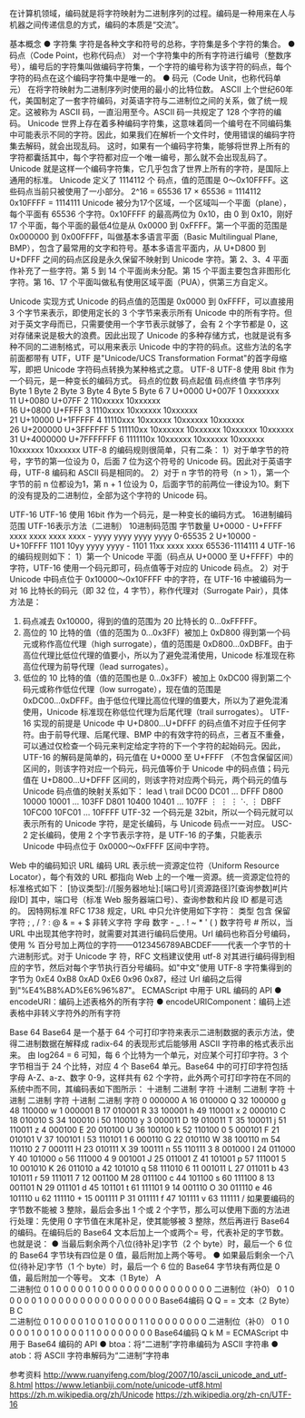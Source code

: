 在计算机领域，编码就是将字符映射为二进制序列的过程。编码是一种用来在人与机器之间传递信息的方式，编码的本质是“交流”。

基本概念
● 字符集
字符是各种文字和符号的总称，字符集是多个字符的集合。
● 码点（Code Point，也称代码点）
对一个字符集中的所有字符进行编号（整数序号），编号后的字符集叫做编码字符集，一个字符的编号称为该字符的码点，每个字符的码点在这个编码字符集中是唯一的。
● 码元（Code Unit，也称代码单元）
在将字符映射为二进制序列时使用的最小的比特位数。
ASCII
上个世纪60年代，美国制定了一套字符编码，对英语字符与二进制位之间的关系，做了统一规定。这被称为 ASCII 码，一直沿用至今。ASCII 码一共规定了 128 个字符的编码。
Unicode
世界上存在着多种编码字符集，这意味着同一个编号在不同编码集中可能表示不同的字符。因此，如果我们在解析一个文件时，使用错误的编码字符集去解码，就会出现乱码。
这时，如果有一个编码字符集，能够将世界上所有的字符都囊括其中，每个字符都对应一个唯一编号，那么就不会出现乱码了。
Unicode 就是这样一个编码字符集，它几乎包含了世界上所有的字符，是国际上通用的标准。
Unicode 定义了 1114112 个 码点，值的范围是 0～0x10FFFF。这些码点当前只被使用了一小部分。
2^16 = 65536 
17 × 65536 = 1114112 
0x10FFFF = 1114111 
Unicode 被分为17个区域，一个区域叫一个平面（plane），每个平面有 65536 个字符。0x10FFFF 的最高两位为 0x10，由 0 到 0x10，刚好 17 个平面，每个平面的最低4位是从 0x0000 到 0xFFFF。第一个平面的范围是0x000000 到 0x00FFFF，叫做基本多语言平面（Basic Multilingual Plane, BMP），包含了最常用的文字和符号。基本多语言平面内，从 U+D800 到 U+DFFF 之间的码点区段是永久保留不映射到 Unicode 字符。第 2、3、4 平面作补充了一些字符。第 5 到 14 个平面尚未分配。第 15 个平面主要包含非图形化字符。第 16、17 个平面叫做私有使用区域平面（PUA），供第三方自定义。

Unicode 实现方式
Unicode 的码点值的范围是 0x0000 到 0xFFFF，可以直接用 3 个字节来表示，即使用定长的 3 个字节来表示所有 Unicode 中的所有字符。但对于英文字母而已，只需要使用一个字节表示就够了，会有 2 个字节都是 0，这对存储来说是极大的浪费。因此出现了 Unicode 的多种存储方式，也就是说有多种不同的二进制格式，可以用来表示 Unicode 中的字符的码点。这些方法的名字前面都带有 UTF，UTF 是"Unicode/UCS Transformation Format"的首字母缩写，即把 Unicode 字符码点转换为某种格式之意。
UTF-8
UTF-8 使用 8bit 作为一个码元，是一种变长的编码方式。
码点的位数	码点起值	码点终值	字节序列	Byte 1	Byte 2	Byte 3	Byte 4	Byte 5	Byte 6
  7	U+0000	U+007F	1	0xxxxxxx					
11	U+0080	U+07FF	2	110xxxxx	10xxxxxx				
16	U+0800	U+FFFF	3	1110xxxx	10xxxxxx	10xxxxxx			
21	U+10000	U+1FFFFF	4	11110xxx	10xxxxxx	10xxxxxx	10xxxxxx		
26	U+200000	U+3FFFFFF	5	111110xx	10xxxxxx	10xxxxxx	10xxxxxx	10xxxxxx	
31	U+4000000	U+7FFFFFFF	6	1111110x	10xxxxxx	10xxxxxx	10xxxxxx	10xxxxxx	10xxxxxx
UTF-8 的编码规则很简单，只有二条：
1）对于单字节的符号，字节的第一位设为 0，后面 7 位为这个符号的 Unicode 码。因此对于英语字母，UTF-8 编码和 ASCII 码是相同的。
2）对于 n 字节的符号（n > 1），第一个字节的前 n 位都设为1，第 n + 1 位设为 0，后面字节的前两位一律设为10。剩下的没有提及的二进制位，全部为这个字符的 Unicode 码。

UTF-16
UTF-16 使用 16bit 作为一个码元，是一种变长的编码方式。
16进制编码范围	UTF-16表示方法（二进制）	10进制码范围	字节数量
U+0000 - U+FFFF	xxxx xxxx xxxx xxxx - yyyy yyyy yyyy yyyy	0-65535	2
U+10000 - U+10FFFF	1101 10yy yyyy yyyy - 1101 11xx xxxx xxxx	65536-1114111	4
UTF-16 的编码规则如下：
1）第一个 Unicode 平面（码点从 U+0000 至 U+FFFF）中的字符，UTF-16 使用一个码元即可，码点值等于对应的 Unicode 码点。
2）对于 Unicode 中码点位于 0x10000～0x10FFFF 中的字符，在 UTF-16 中被编码为一对 16 比特长的码元（即 32 位，4 字节），称作代理对（Surrogate Pair），具体方法是：
1. 码点减去 0x10000，得到的值的范围为 20 比特长的 0...0xFFFFF。
2. 高位的 10 比特的值（值的范围为 0...0x3FF）被加上 0xD800 得到第一个码元或称作高位代理（high surrogate），值的范围是 0xD800...0xDBFF。由于高位代理比低位代理的值要小，所以为了避免混淆使用，Unicode 标准现在称高位代理为前导代理（lead surrogates）。
3. 低位的 10 比特的值（值的范围也是 0...0x3FF）被加上 0xDC00 得到第二个码元或称作低位代理（low surrogate），现在值的范围是 0xDC00...0xDFFF。由于低位代理比高位代理的值要大，所以为了避免混淆使用，Unicode 标准现在称低位代理为后尾代理（trail surrogates）。
UTF-16 实现的前提是 Unicode 中 U+D800...U+DFFF 的码点值不对应于任何字符。由于前导代理、后尾代理、BMP 中的有效字符的码点，三者互不重叠，可以通过仅检查一个码元来判定给定字符的下一个字符的起始码元。因此，UTF-16 的解码是简单的，码元值在 U+0000 至 U+FFFF （不包含保留区间）区间的，则该字符对应一个码元，码元值等价于 Unicode 中的码点值；码元值在 U+D800...U+DFFF 区间的，则该字符对应两个码元，两个码元的值与 Unicode 码点值的映射关系如下：
lead \ trail	DC00	DC01	   …   	DFFF
D800	10000	10001	…	103FF
D801	10400	10401	…	107FF
  ⋮	⋮	⋮	⋱	⋮
DBFF	10FC00	10FC01	…	10FFFF
UTF-32
一个码元是 32bit，所以一个码元就可以表示所有的 Unicode 字符，是定长编码，与 Unicode 码点一一对应。
USC-2
定长编码，使用 2 个字节表示字符，是 UTF-16 的子集，只能表示 Unicode 中码点位于 0x0000～0xFFFF 区间中字符。

Web 中的编码知识
URL 编码
URL 表示统一资源定位符（Uniform Resource Locator），每个有效的 URL 都指向 Web 上的一个唯一资源。统一资源定位符的标准格式如下：
[协议类型]://[服务器地址]:[端口号]/[资源路径]?[查询参数]#[片段ID]
其中，端口号（标准 Web 服务器端口号）、查询参数和片段 ID 都是可选的。
因特网标准 RFC 1738 规定，URL 中只允许使用如下字符：
类型	包含
保留字符	; , / ? : @ & = + $
非转义字符	字母 数字 - _ . ! ~ * ' ( )
数字符号	#
所以，当 URL 中出现其他字符时，就需要对其进行编码后使用。Url 编码也称百分号编码，使用 % 百分号加上两位的字符——0123456789ABCDEF——代表一个字节的十六进制形式。对于 Unicode 字 符，RFC 文档建议使用 utf-8 对其进行编码得到相应的字节，然后对每个字节执行百分号编码。如"中文"使用 UTF-8 字符集得到的字节为 0xE4 0xB8 0xAD 0xE6 0x96 0x87，经过 Url 编码之后得到"%E4%B8%AD%E6%96%87"。
ECMAScript 中用于 URL 编码的 API
● encodeURI：编码上述表格外的所有字符
● encodeURIComponent：编码上述表格中非转义字符外的所有字符

Base 64
Base64 是一个基于 64 个可打印字符来表示二进制数据的表示方法，使得二进制数据在解释成 radix-64 的表现形式后能够用 ASCII 字符串的格式表示出来。
由 log264 = 6 可知，每 6 个比特为一个单元，对应某个可打印字符。3 个字节相当于 24 个比特，对应 4 个 Base64 单元。Base64 中的可打印字符包括字母 A-Z、a-z、数字 0-9，这样共有 62 个字符，此外两个可打印字符在不同的系统中而不同，其编码表如下图所示：
十进制	二进制	字符	 	十进制	二进制	字符	 	十进制	二进制	字符	 	十进制	二进制	字符
0	000000	A	16	010000	Q	32	100000	g	48	110000	w
1	000001	B	17	010001	R	33	100001	h	49	110001	x
2	000010	C	18	010010	S	34	100010	i	50	110010	y
3	000011	D	19	010011	T	35	100011	j	51	110011	z
4	000100	E	20	010100	U	36	100100	k	52	110100	0
5	000101	F	21	010101	V	37	100101	l	53	110101	1
6	000110	G	22	010110	W	38	100110	m	54	110110	2
7	000111	H	23	010111	X	39	100111	n	55	110111	3
8	001000	I	24	011000	Y	40	101000	o	56	111000	4
9	001001	J	25	011001	Z	41	101001	p	57	111001	5
10	001010	K	26	011010	a	42	101010	q	58	111010	6
11	001011	L	27	011011	b	43	101011	r	59	111011	7
12	001100	M	28	011100	c	44	101100	s	60	111100	8
13	001101	N	29	011101	d	45	101101	t	61	111101	9
14	001110	O	30	011110	e	46	101110	u	62	111110	+
15	001111	P	31	011111	f	47	101111	v	63	111111	/
如果要编码的字节数不能被 3 整除，最后会多出 1 个或 2 个字节，那么可以使用下面的方法进行处理：先使用 0 字节值在末尾补足，使其能够被 3 整除，然后再进行 Base64 的编码。在编码后的 Base64 文本后加上一个或两个= 号，代表补足的字节数。也就是说：
● 当最后剩余两个八位(待补足)字节（2 个 byte）时，最后一个 6 位的 Base64 字节块有四位是 0 值，最后附加上两个等号。
● 如果最后剩余一个八位(待补足)字节（1 个 byte）时，最后一个 6 位的 Base64 字节块有两位是 0 值，最后附加一个等号。 
文本（1 Byte）	A		
二进制位	0	1	0	0	0	0	0	1	0	0	0	0	0	0	0	0	0	0	0	0	0	0	0	0
二进制位（补0）	0	1	0	0	0	0	0	1	0	0	0	0	0	0	0	0	0	0	0	0	0	0	0	0
Base64编码	Q	Q	=	=
文本（2 Byte）	B	C	
二进制位	0	1	0	0	0	0	1	0	0	1	0	0	0	0	1	1	0	0	0	0	0	0	0	0
二进制位（补0）	0	1	0	0	0	0	1	0	0	1	0	0	0	0	1	1	0	0	0	0	0	0	0	0
Base64编码	Q	k	M	=
ECMAScript 中用于 Base64 编码的 API
● btoa：将“二进制”字符串编码为 ASCII 字符串
● atob：将 ASCII 字符串解码为“二进制”字符串

参考资料
http://www.ruanyifeng.com/blog/2007/10/ascii_unicode_and_utf-8.html
https://www.letianbiji.com/note/unicode-utf8.html
https://zh.m.wikipedia.org/zh/Unicode
https://zh.wikipedia.org/zh-cn/UTF-16
